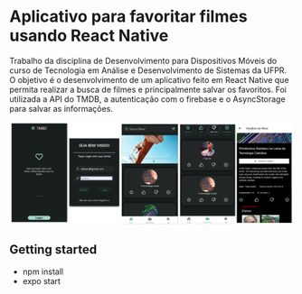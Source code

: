 # Aplicativo para favoritar filmes usando React Native

Trabalho da disciplina de Desenvolvimento para Dispositivos Móveis do curso de Tecnologia em Análise e Desenvolvimento de Sistemas da UFPR. O objetivo é o desenvolvimento de um aplicativo feito em React Native que permita realizar a busca de filmes e principalmente salvar os favoritos. Foi utilizada a API do TMDB, a autenticação com o firebase e o AsyncStorage para salvar as informações.

![](tmdb-ddm.png)

## Getting started

- npm install
- expo start
